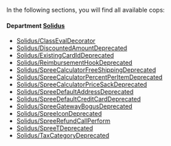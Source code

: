 In the following sections, you will find all available cops:

<!-- START_COP_LIST -->
#### Department [Solidus](cops_solidus.md)

* [Solidus/ClassEvalDecorator](cops_solidus.md#solidusclassevaldecorator)
* [Solidus/DiscountedAmountDeprecated](cops_solidus.md#solidusdiscountedamountdeprecated)
* [Solidus/ExistingCardIdDeprecated](cops_solidus.md#solidusexistingcardiddeprecated)
* [Solidus/ReimbursementHookDeprecated](cops_solidus.md#solidusreimbursementhookdeprecated)
* [Solidus/SpreeCalculatorFreeShippingDeprecated](cops_solidus.md#solidusspreecalculatorfreeshippingdeprecated)
* [Solidus/SpreeCalculatorPercentPerItemDeprecated](cops_solidus.md#solidusspreecalculatorpercentperitemdeprecated)
* [Solidus/SpreeCalculatorPriceSackDeprecated](cops_solidus.md#solidusspreecalculatorpricesackdeprecated)
* [Solidus/SpreeDefaultAddressDeprecated](cops_solidus.md#solidusspreedefaultaddressdeprecated)
* [Solidus/SpreeDefaultCreditCardDeprecated](cops_solidus.md#solidusspreedefaultcreditcarddeprecated)
* [Solidus/SpreeGatewayBogusDeprecated](cops_solidus.md#solidusspreegatewaybogusdeprecated)
* [Solidus/SpreeIconDeprecated](cops_solidus.md#solidusspreeicondeprecated)
* [Solidus/SpreeRefundCallPerform](cops_solidus.md#solidusspreerefundcallperform)
* [Solidus/SpreeTDeprecated](cops_solidus.md#solidusspreetdeprecated)
* [Solidus/TaxCategoryDeprecated](cops_solidus.md#solidustaxcategorydeprecated)

<!-- END_COP_LIST -->